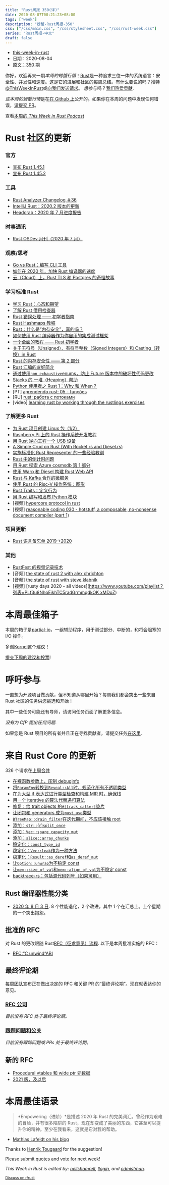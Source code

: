 ```yaml
---
title: "Rust周报 350(译)"
date: 2020-08-07T00:21:23+08:00
tags: ["week"]
description: "螃蟹-Rust周报-350"
css: ["/css/main.css", "/css/stylesheet.css", "/css/rust-week.css"]
series: "Rust周报-中文"
draft: false
---
```


- [this-week-in-rust](https://this-week-in-rust.org)
- 日期：2020-08-04
- [原文：350 期](https://this-week-in-rust.org/blog/2020/08/04/this-week-in-rust-350/)

你好，欢迎再来一期*本周的螃蟹行情*！[Rust](http://rust-lang.org)是一种追求三位一体的系统语言：安全性、并发性和速度。这是它的进展和社区的每周总结。有什么要说的吗？推特[@ThisWeekInRust](https://twitter.com/ThisWeekInRust)或[向我们发送请求](https://github.com/cmr/this-week-in-rust)。 想参与吗？[我们热爱贡献](https://github.com/rust-lang/rust/blob/master/CONTRIBUTING.md).

*这本周的螃蟹行情*是在[在 Github 上](https://github.com/cmr/this-week-in-rust)公开的。如果你在本周的问题中发现任何错误，[请提交 PR](https://github.com/cmr/this-week-in-rust/pulls)。

查看[本周的 _This Week in Rust Podcast_](https://rustacean-station.org/episode/026-twir-350/)

# Rust 社区的更新

### 官方

- [宣布 Rust 1.45.1](https://blog.rust-lang.org/2020/07/30/Rust-1.45.1.html)
- [宣布 Rust 1.45.2](https://blog.rust-lang.org/2020/08/03/Rust-1.45.2.html)

### 工具

- [Rust Analyzer Changelog ＃36](https://www.reddit.com/r/rust/comments/i2wic3/rustanalyzer_changelog_36/)
- [IntelliJ Rust：2020.2 版本的更新](https://blog.jetbrains.com/clion/2020/08/intellij-rust-updates-for-the-2020-2-release/)
- [Headcrab：2020 年 7 月进度报告](https://headcrab.rs/2020/07/31/july-update.html)

### 时事通讯

- [Rust OSDev 月刊（2020 年 7 月）](https://rust-osdev.com/this-month/2020-07/)

### 观察/思考

- [Go vs Rust：编写 CLI 工具](https://cuchi.me/posts/go-vs-rust)
- [如何在 2020 年，加快 Rust 编译器的速度](https://blog.mozilla.org/nnethercote/2020/08/05/how-to-speed-up-the-rust-compiler-some-more-in-2020/)
- [云（Cloud）上，Rust TLS 和 Postgres 的奇怪故事](https://dev.to/pnehrer/a-curious-tale-of-rust-tls-and-postgres-in-the-cloud-434k)

### 学习标准 Rust

- [学习 Rust：心态和期望](https://ferrous-systems.com/blog/mindsets-and-expectations/)
- [了解 Rust 借用检查器](https://blog.logrocket.com/introducing-the-rust-borrow-checker/)
- [Rust 错误处理 —— 初学者指南](http://www.sheshbabu.com/posts/rust-error-handling/)
- [Rust Hashmaps 教程](https://frogtok.com/very-simple-guide-to-rust-hashmaps/)
- [Rust：什么是“内存安全”，真的吗？](https://tiemoko.com/blog/blue-team-rust/)
- [如何使用 Rust 编译器作为你自用的集成测试框架](https://blog.logrocket.com/using-the-rust-compiler-as-your-integration-testing-framework/)
- [一个全面的教程 —— Rust 初学者](https://towardsdatascience.com/a-comprehensive-tutorial-to-rust-operators-for-beginners-11554b2c64d4)
- [关于无符号（Unsigned）、有符号整数（Signed Integers）和 Casting（转换）in Rust](https://towardsdatascience.com/unsinged-signed-integers-and-casting-in-rust-9a847bfc398f)
- [Rust 的内存安全性 —— 第 2 部分](https://hashrust.com/blog/memory-safety-in-rust-part-2/)
- [Rust 汇编的友好简介](https://lfn3.net/2020/08/03/a-gentle-intro-to-assembly-with-rust/)
- [通过使用`non exhaustive`enums，防止 Future 版本中的破坏性代码更改](https://blog.knoldus.com/prevent-breaking-code-changes-in-future-releases-using-non-exhaustive-enums-in-rust/)
- [Stacks 的 一堆（Heaping）帮助](https://deislabs.io/posts/a-heaping-helping-of-stacks/)
- [Python 使用者之 Rust 1：Why 和 When？](https://dygalo.dev/blog/rust-for-a-pythonista-1/)
- \[PT] [aprendendo rust: 05 - funções](https://dev.to/pehdepano/aprendendo-rust-05-funcoes-3j72)
- \[RU] [rust: работа с потоками](https://medium.com/nuances-of-programming/%D0%B8%D0%B7%D1%83%D1%87%D0%B0%D0%B5%D0%BC-rust-%D1%80%D0%B0%D0%B1%D0%BE%D1%82%D0%B0-%D1%81-%D0%BF%D0%BE%D1%82%D0%BE%D0%BA%D0%B0%D0%BC%D0%B8-56b2a31d2846)
- \[video] [learning rust by working through the rustlings exercises](https://egghead.io/playlists/learning-rust-by-solving-the-rustlings-exercises-a722)

### 了解更多 Rust

- [为 Rust 项目创建 Linux 包（1/2）](https://ebbflow.io/blog/vending-linux-1)
- [Raspberry Pi 上的 Rust 操作系统开发教程](https://github.com/rust-embedded/rust-raspberrypi-OS-tutorials#operating-system-development-tutorials-in-rust-on-the-raspberry-pi)
- [用 Rust 逆向工程一个 USB 设备](https://gill.net.in/posts/reverse-engineering-a-usb-device-with-rust/)
- [A Simple Crud on Rust (With Rocket.rs and Diesel.rs)](https://medium.com/swlh/a-simple-crud-on-rust-with-rocket-rs-and-diesel-rs-e885672cb23d)
- [实施标准化 Rust Representer 的一些经验教训](https://seanchen1991.github.io/posts/rust-representer/)
- [Rust 中的倒计时问题](https://amitdev.github.io/posts/2020-07-27-countdown-rust/)
- [用 Rust 探索 Azure cosmsdb 第 1 部分](https://dev.to/mindflavor/exploring-azure-cosmosdb-with-rust-part-1-1ki7)
- [使用 Warp 和 Diesel 构建 Rust Web API](https://dev.to/szymongib/building-rust-web-api-with-warp-and-diesel-1d7c)
- [Rust 与 Kafka 合作的微服务](https://medium.com/digitalfrontiers/microservices-in-rust-with-kafka-2b671295b24e)
- [使用 Rust 的 Risc-V 操作系统：图形](https://blog.stephenmarz.com/2020/07/24/risc-v-os-using-rust-graphics/)
- [Rust Traits：定义行为](https://youtu.be/rAl-9HwD858)
- [用 Rust 编写和发布 Python 模块](https://dygalo.dev/blog/rust-for-a-pythonista-1/)
- \[视频] [hypercore protocol in rust](<[https://www.youtube.com/watch？v=2JCblJf9hFg&list=PL7sG5SCUNyeYx8wnfMOUpsh7rM_g0w_cu](https://www.youtube.com/watch?v=2JCblJf9hFg&list=PL7sG5SCUNyeYx8wnfMOUpsh7rM_g0w_cu)>)
- \[视频] [reasonable coding 030 - hotstuff, a composable, no-nonsense document compiler (part 1)](https://www.youtube.com/watch?v=kURv5ZbkEss)

### 项目更新

- [Rust 语言备忘单 2019->2020](https://github.com/ralfbiedert/cheats.rs/issues/100)

### 其他

- [RustFest 的视频记录技术](https://estada.ch/2020/7/30/video-recording-technology-at-rustfest/)
- \[音频] [the state of rust 2 with alex chrichton](<[https://anchor.fm/the-virtual-world/eps/Ep-7--the-State-of-Rust-2-with-Alex-Crichton-ehjpsq](https://anchor.fm/the-virtual-world/episodes/Ep-7--The-State-of-Rust-2-with-Alex-Crichton-ehjpsq)>)
- \[音频] [the state of rust with steve klabnik](<[https://anchor.fm/the-virtual-world/eps/Ep-6--the-State-of-Rust-with-Steve-Klabnik-ehf8mk](https://anchor.fm/the-virtual-world/episodes/Ep-6--The-State-of-Rust-with-Steve-Klabnik-ehf8mk)>)
- \[视频] [rusty days 2020 - all videos]([https://www.youtube.com/playlist？列表=PLf3u8NhoEikhTC5radGrmmqdkOK xMDoZ](https://www.youtube.com/playlist?list=PLf3u8NhoEikhTC5radGrmmqdkOK-xMDoZ))

# 本周最佳箱子

本周的箱子是[partial-io](https://lib.rs/crates/partial-io)，一组辅助程序，用于测试部分、中断的，和将会阻塞的 I/O 操作。

多谢[Kornel](https://users.rust-lang.org/t/crate-of-the-week/2704/796)这个建议！

[提交下周的建议和投票][submit_crate]!

[submit_crate]: https://users.rust-lang.org/t/crate-of-the-week/2704

# 呼吁参与

一直想为开源项目做贡献，但不知道从哪里开始？每周我们都会突出一些来自 Rust 社区的任务供您挑选和开始！

其中一些任务可能还有导师，请访问任务页面了解更多信息。

_没有为 CfP 提出任何问题_.

如果您是 Rust 项目的所有者并且正在寻找贡献者，请提交任务[在这里][guidelines].

[guidelines]: https://users.rust-lang.org/t/twir-call-for-participation/4821

# 来自 Rust Core 的更新

326 个请求在[上周合并][merged]

[merged]: https://github.com/search?q=is%3Apr+org%3Arust-lang+is%3Amerged+merged%3A2020-07-27..2020-08-03

- [在裸函数参数上，压制 debuginfo](https://github.com/rust-lang/rust/pull/74105)
- [将`ParamEnv`转换到`Reveal::All`时，规范化所有不透明类型](https://github.com/rust-lang/rust/pull/65989)
- [在为大型 if 表达式进行类型检查和构建 MIR 时，确保栈](https://github.com/rust-lang/rust/pull/74708)
- [用一个 iterative 的算法代替递归算法](https://github.com/rust-lang/rust/pull/74983)
- [修复：给 trait objects 的`#[track_caller]`垫片](https://github.com/rust-lang/rust/pull/74784)
- [让闭包和 generators 成为`must_use`类型](https://github.com/rust-lang/rust/pull/74869)
- [`BTreeMap::drain_filter`在迭代期间，不应该接触 root](https://github.com/rust-lang/rust/pull/74762)
- [添加：`str::`(`r`)`split_once`](https://github.com/rust-lang/rust/pull/74707)
- [添加：`Vec::spare_capacity_mut`](https://github.com/rust-lang/rust/pull/75015)
- [添加：`slice::array_chunks`](https://github.com/rust-lang/rust/pull/74373)
- [稳定化：`const_type_id`](https://github.com/rust-lang/rust/pull/72488)
- [稳定化：`Vec::leak`作为一种方法](https://github.com/rust-lang/rust/pull/74605)
- [稳定化：`Result::as_deref`和`as_deref_mut`](https://github.com/rust-lang/rust/pull/74948)
- [让`Option::unwrap`为不稳定 const](https://github.com/rust-lang/rust/pull/74956)
- [让`mem::size_of_val`和`mem::align_of_val`为不稳定 const](https://github.com/rust-lang/rust/pull/74930)
- [backtrace-rs：包括源代码列号（如果可用）](https://github.com/rust-lang/backtrace-rs/pull/367)

## Rust 编译器性能分类

- [2020 年 8 月 3 日](https://github.com/rust-lang/rustc-perf/blob/master/triage/2020-08-03.md). 8 个性能退化，2 个改进，其中 1 个在汇总上。上个星期的一个突出抱怨。

## 批准的 RFC

对 Rust 的更改跟随 Rust[RFC（征求意见）流程](https://github.com/rust-lang/rfcs#rust-rfcs). 以下是本周批准实施的 RFC：

- [RFC:“C unwind”ABI](https://github.com/rust-lang/rfcs/pull/2945)

## 最终评论期

每周[团队](https://www.rust-lang.org/team.html)宣布正在做出决定的 RFC 和关键 PR 的“最终评论期”。现在就表达你的意见。

### [RFC 公司](https://github.com/rust-lang/rfcs/labels/final-comment-period)

_目前没有 RFC 处于最终评论期。_

### [跟踪问题和公关](https://github.com/rust-lang/rust/labels/final-comment-period)

_目前没有跟踪问题或 PRs 处于最终评论期。_

## 新的 RFC

- [Procedural vtables 和 wide ptr 元数据](https://github.com/rust-lang/rfcs/pull/2967)
- [2021 版，及以后](https://github.com/rust-lang/rfcs/pull/2966)

# 本周最佳语录

> *Empowering（进阶）*是描述 2020 年 Rust 的完美词汇。曾经作为艰难的冒险，并有很多陷阱的 Rust，现在却变成了美丽的东西，它甚至可以提升你的精神。至少在我看来，这就是它对我的帮助。

- [Mathias Lafeldt on his blog](https://sharpend.io/giving-rust-another-shot-in-2020/)

Thanks to [Henrik Tougaard](https://users.rust-lang.org/t/twir-quote-of-the-week/328/915) for the suggestion!

[Please submit quotes and vote for next week!](https://users.rust-lang.org/t/twir-quote-of-the-week/328)

_This Week in Rust is edited by: [nellshamrell](https://github.com/nellshamrell), [llogiq](https://github.com/llogiq), and [cdmistman](https://github.com/cdmistman)._

<small>[Discuss on r/rust](https://www.reddit.com/r/rust/comments/i4a3e0/this_week_in_rust_350/)</small>
